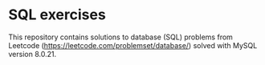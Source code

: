 # SQL exercises

This repository contains solutions to database (SQL) problems from Leetcode (https://leetcode.com/problemset/database/) solved with MySQL version 8.0.21.
